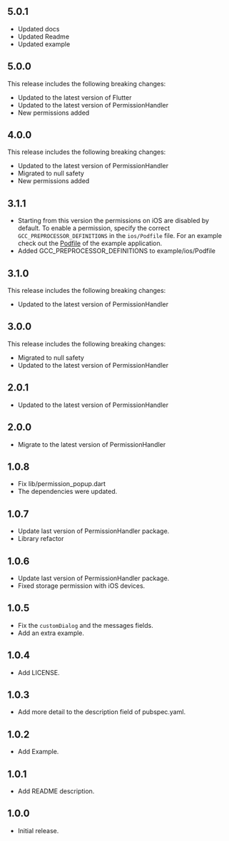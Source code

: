## 5.0.1

* Updated docs
* Updated Readme
* Updated example

## 5.0.0

This release includes the following breaking changes:
* Updated to the latest version of Flutter
* Updated to the latest version of PermissionHandler
* New permissions added

## 4.0.0

This release includes the following breaking changes:
* Updated to the latest version of PermissionHandler
* Migrated to null safety
* New permissions added

## 3.1.1

* Starting from this version the permissions on iOS are disabled by default. To enable a permission, specify the correct `GCC_PREPROCESSOR_DEFINITIONS` in the `ios/Podfile` file. For an example check out the [Podfile](https://github.com/Baseflow/flutter-permission-handler/blob/master/permission_handler/example/ios/Podfile) of the example application. 
* Added GCC_PREPROCESSOR_DEFINITIONS to example/ios/Podfile

## 3.1.0

This release includes the following breaking changes:
* Updated to the latest version of PermissionHandler

## 3.0.0

This release includes the following breaking changes:
* Migrated to null safety
* Updated to the latest version of PermissionHandler

## 2.0.1

* Updated to the latest version of PermissionHandler

## 2.0.0

* Migrate to the latest version of PermissionHandler

## 1.0.8

* Fix lib/permission_popup.dart
* The dependencies were updated.

## 1.0.7

* Update last version of PermissionHandler package.
* Library refactor

## 1.0.6

* Update last version of PermissionHandler package.
* Fixed storage permission with iOS devices.

## 1.0.5

* Fix the `customDialog` and the messages fields.
* Add an extra example.

## 1.0.4

* Add LICENSE.

## 1.0.3

* Add more detail to the description field of pubspec.yaml.

## 1.0.2

* Add Example.

## 1.0.1

* Add README description.

## 1.0.0

* Initial release.
